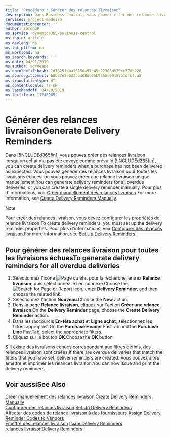 ```yaml
---
title: 'Procédure : Générer des relances livraison'
description: Dans Business Central, vous pouvez créer des relances livraison lorsqu'un achat n'a pas été envoyé comme prévu. Vous pouvez générer des relances livraison pour toutes les livraisons échues, ou vous pouvez créer une relance livraison unique manuellement.
services: project-madeira
documentationcenter: ''
author: SorenGP
ms.service: dynamics365-business-central
ms.topic: article
ms.devlang: na
ms.tgt_pltfrm: na
ms.workload: na
ms.search.keywords: ''
ms.date: 04/01/2019
ms.author: sgroespe
ms.openlocfilehash: 1d16251dbaf515da57e49e22303d970cc77db220
ms.sourcegitcommit: 60b87e5eb32bb408dd65b9855c29159b1dfbfca8
ms.translationtype: HT
ms.contentlocale: fr-CH
ms.lasthandoff: 04/29/2019
ms.locfileid: "1245985"
---
```

# <a name="generate-delivery-reminders"></a><span data-ttu-id="41eed-104">Générer des relances livraison</span><span class="sxs-lookup"><span data-stu-id="41eed-104">Generate Delivery Reminders</span></span>
<span data-ttu-id="41eed-105">Dans [!INCLUDE[d365fin](../../includes/d365fin_md.md)], vous pouvez créer des relances livraison lorsqu'un achat n'a pas été envoyé comme prévu.</span><span class="sxs-lookup"><span data-stu-id="41eed-105">In [!INCLUDE[d365fin](../../includes/d365fin_md.md)], you can create delivery reminders when a purchase has not been delivered as expected.</span></span> <span data-ttu-id="41eed-106">Vous pouvez générer des relances livraison pour toutes les livraisons échues, ou vous pouvez créer une relance livraison unique manuellement.</span><span class="sxs-lookup"><span data-stu-id="41eed-106">You can generate delivery reminders for all overdue deliveries, or you can create a single delivery reminder manually.</span></span> <span data-ttu-id="41eed-107">Pour plus d'informations, voir [Créer manuellement des relances livraison](how-to-create-delivery-reminders-manually.md).</span><span class="sxs-lookup"><span data-stu-id="41eed-107">For more information, see [Create Delivery Reminders Manually](how-to-create-delivery-reminders-manually.md).</span></span>  

> [!NOTE]  
>  <span data-ttu-id="41eed-108">Pour créer des relances livraison, vous devez configurer les propriétés de relance livraison.</span><span class="sxs-lookup"><span data-stu-id="41eed-108">To create delivery reminders, you must set up the delivery reminder properties.</span></span> <span data-ttu-id="41eed-109">Pour plus d'informations, voir [Configurer des relances livraison](how-to-set-up-delivery-reminders.md).</span><span class="sxs-lookup"><span data-stu-id="41eed-109">For more information, see [Set Up Delivery Reminders](how-to-set-up-delivery-reminders.md).</span></span>  

## <a name="to-generate-delivery-reminders-for-all-overdue-deliveries"></a><span data-ttu-id="41eed-110">Pour générer des relances livraison pour toutes les livraisons échues</span><span class="sxs-lookup"><span data-stu-id="41eed-110">To generate delivery reminders for all overdue deliveries</span></span>  

1.  <span data-ttu-id="41eed-111">Sélectionnez l'icône ![Page ou état pour la recherche](../../media/ui-search/search_small.png "Page ou état pour la recherche"), entrez **Relance livraison**, puis sélectionnez le lien connexe.</span><span class="sxs-lookup"><span data-stu-id="41eed-111">Choose the ![Search for Page or Report](../../media/ui-search/search_small.png "Search for Page or Report icon") icon, enter **Delivery Reminder**, and then choose the related link.</span></span>  
2.  <span data-ttu-id="41eed-112">Sélectionnez l'action **Nouveau**.</span><span class="sxs-lookup"><span data-stu-id="41eed-112">Choose the **New** action.</span></span>  
3.  <span data-ttu-id="41eed-113">Dans la page **Relance livraison**, cliquez sur l'action **Créer une relance livraison**.</span><span class="sxs-lookup"><span data-stu-id="41eed-113">On the **Delivery Reminder** page, choose the **Create Delivery Reminder** action.</span></span>  
4.  <span data-ttu-id="41eed-114">Dans les raccourcis **En-tête achat** et **Ligne achat**, sélectionnez les filtres appropriés.</span><span class="sxs-lookup"><span data-stu-id="41eed-114">On the **Purchase Header** FastTab and the **Purchase Line** FastTab, select the appropriate filters.</span></span>  
5.  <span data-ttu-id="41eed-115">Cliquez sur le bouton **OK**.</span><span class="sxs-lookup"><span data-stu-id="41eed-115">Choose the **OK** button.</span></span>  

<span data-ttu-id="41eed-116">S'il existe des livraisons échues correspondant aux filtres définis, des relances livraison sont créées.</span><span class="sxs-lookup"><span data-stu-id="41eed-116">If there are overdue deliveries that match the filters that you have set, deliver reminders are created.</span></span> <span data-ttu-id="41eed-117">Vous pouvez alors émettre et imprimer les relances livraison.</span><span class="sxs-lookup"><span data-stu-id="41eed-117">You can now issue and print the delivery reminders.</span></span>  

## <a name="see-also"></a><span data-ttu-id="41eed-118">Voir aussi</span><span class="sxs-lookup"><span data-stu-id="41eed-118">See Also</span></span>  
 <span data-ttu-id="41eed-119">[Créer manuellement des relances livraison](how-to-create-delivery-reminders-manually.md) </span><span class="sxs-lookup"><span data-stu-id="41eed-119">[Create Delivery Reminders Manually](how-to-create-delivery-reminders-manually.md) </span></span>  
 <span data-ttu-id="41eed-120">[Configurer des relances livraison](how-to-set-up-delivery-reminders.md) </span><span class="sxs-lookup"><span data-stu-id="41eed-120">[Set Up Delivery Reminders](how-to-set-up-delivery-reminders.md) </span></span>  
 <span data-ttu-id="41eed-121">[Affecter des codes de relance livraison à des fournisseurs](how-to-assign-delivery-reminder-codes-to-vendors.md) </span><span class="sxs-lookup"><span data-stu-id="41eed-121">[Assign Delivery Reminder Codes to Vendors](how-to-assign-delivery-reminder-codes-to-vendors.md) </span></span>  
 <span data-ttu-id="41eed-122">[Émettre des relances livraison](how-to-issue-delivery-reminders.md) </span><span class="sxs-lookup"><span data-stu-id="41eed-122">[Issue Delivery Reminders](how-to-issue-delivery-reminders.md) </span></span>  
 [<span data-ttu-id="41eed-123">relances livraison</span><span class="sxs-lookup"><span data-stu-id="41eed-123">Delivery Reminders</span></span>](delivery-reminders.md)
